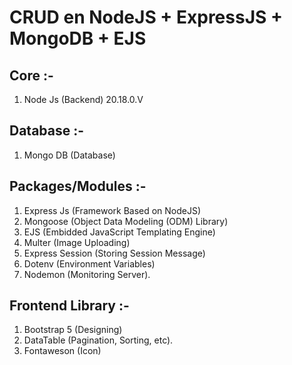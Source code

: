 # CRUD en NodeJS + ExpressJS + MongoDB + EJS

## Core :-

1. Node Js (Backend) 20.18.0.V

## Database :-

1. Mongo DB (Database)

## Packages/Modules :-

1. Express Js (Framework Based on NodeJS)
2. Mongoose (Object Data Modeling (ODM) Library)
3. EJS (Embidded JavaScript Templating Engine)
4. Multer (Image Uploading)
5. Express Session (Storing Session Message)
6. Dotenv (Environment Variables)
7. Nodemon (Monitoring Server).

## Frontend Library :-

1. Bootstrap 5 (Designing)
2. DataTable (Pagination, Sorting, etc).
3. Fontaweson (Icon)
